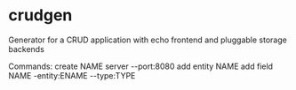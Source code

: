 # crudgen
Generator for a CRUD application with echo frontend and pluggable storage backends

Commands:
    create NAME
    server --port:8080
    add entity NAME
    add field NAME -entity:ENAME --type:TYPE
